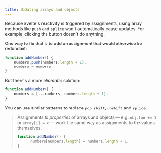 ```yaml
---
title: Updating arrays and objects
---
```


Because Svelte's reactivity is triggered by assignments, using array methods like `push` and `splice` won't automatically cause updates. For example, clicking the button doesn't do anything.

One way to fix that is to add an assignment that would otherwise be redundant:

```js
function addNumber() {
	numbers.push(numbers.length + 1);
	numbers = numbers;
}
```

But there's a more *idiomatic* solution:

```js
function addNumber() {
	numbers = [...numbers, numbers.length + 1];
}
```

You can use similar patterns to replace `pop`, `shift`, `unshift` and `splice`.

> Assignments to *properties* of arrays and objects — e.g. `obj.foo += 1` or `array[i] = x` — work the same way as assignments to the values themselves.
>
> ```js
> function addNumber() {
>		numbers[numbers.length] = numbers.length + 1;
> }
> ```
